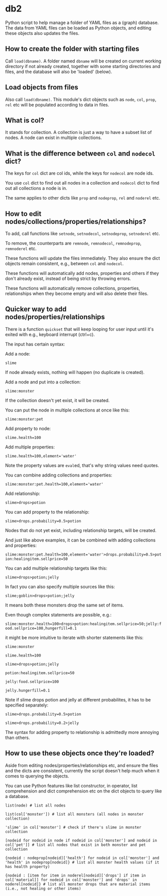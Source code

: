 # db2

Python script to help manage a folder of YAML files as a (graph) database. The data from YAML files can be loaded as Python objects, and editing these objects also updates the files.

## How to create the folder with starting files

Call `load(dbname)`. A folder named `dbname` will be created on current working directory if not already created, together with some starting directories and files, and the database will also be 'loaded' (below).


## Load objects from files

Also call `load(dbname)`. This module's dict objects such as `node`, `col`, `prop`, `rel` etc will be populated according to data in files.


## What is col?

It stands for collection. A collection is just a way to have a subset list of nodes. A node can exist in multiple collections.


## What is the difference between `col` and `nodecol` dict?

The keys for `col` dict are col ids, while the keys for `nodecol` are node ids.

You use `col` dict to find out all nodes in a collection and `nodecol` dict to find out all collections a node is in.

The same applies to other dicts like `prop` and `nodeprop`, `rel` and `noderel` etc.


## How to edit nodes/collections/properties/relationships?

To add, call functions like `setnode`, `setnodecol`, `setnodeprop`, `setnoderel` etc.

To remove, the counterparts are `remnode`, `remnodecol`, `remnodeprop`, `remnoderel` etc.

These functions will update the files immediately. They also ensure the dict objects remain consistent, e.g., between `col` and `nodecol`.

These functions will automatically add nodes, properties and others if they don't already exist, instead of being strict by throwing errors.

These functions will automatically remove collections, properties, relationships when they become empty and will also delete their files.


## Quicker way to add nodes/properties/relationships

There is a function `quickset` that will keep looping for user input until it's exited with e.g., keyboard interrupt (ctrl+c).

The input has certain syntax:

Add a node:

`slime`

If node already exists, nothing will happen (no duplicate is created).

Add a node and put into a collection:

`slime:monster`

If the collection doesn't yet exist, it will be created.

You can put the node in multiple collections at once like this:

`slime:monster:pet`

Add property to node:

`slime.health=100`

Add multiple properties:

`slime.health=100,element='water'`

Note the property values are `eval`ed, that's why string values need quotes.

You can combine adding collections and properties:

`slime:monster:pet.health=100,element='water'`

Add relationship:

`slime>drops>potion`

You can add property to the relationship:

`slime>drops.probability=0.5>potion`

Nodes that do not yet exist, including relationship targets, will be created.

And just like above examples, it can be combined with adding collections and properties:

`slime:monster:pet.health=100,element='water'>drops.probability=0.5>potion:healingitem.sellprice=50`

You can add multiple relationship targets like this:

`slime>drops>potion;jelly`

In fact you can also specify multiple sources like this:

`slime;goblin>drops>potion;jelly`

It means both these monsters drop the same set of items.

Even though complex statements are possible, e.g.:

`slime:monster.health=100>drops>potion:healingitem.sellprice=50;jelly:food.sellprice=100,hungerfill=0.1`

it might be more intuitive to iterate with shorter statements like this:

`slime:monster`

`slime.health=100`

`slime>drops>potion;jelly`

`potion:healingitem.sellprice=50`

`jelly:food.sellprice=100`

`jelly.hungerfill=0.1`

Note if slime drops potion and jelly at different probabilites, it has to be specified separately:

`slime>drops.probability=0.5>potion`

`slime>drops.probability=0.2>jelly`

The syntax for adding property to relationship is admittedly more annoying than others.


## How to use these objects once they're loaded?

Aside from editing nodes/properties/relationships etc, and ensure the files and the dicts are consistent, currently the script doesn't help much when it comes to querying the objects.

You can use Python features like list constructor, in operator, list comprehension and dict comprehension etc on the dict objects to query like a database.

`list(node) # list all nodes`

`list(col['monster']) # list all monsters (all nodes in monster collection)`

`'slime' in col['monster'] # check if there's slime in monster collection`

`[nodeid for nodeid in node if nodeid in col['monster'] and nodeid in col['pet']] # list all nodes that exist in both monster and pet collection`

`{nodeid : nodeprop[nodeid]['health'] for nodeid in col['monster'] and 'health' in nodeprop[nodeid]} # list all monster health values (if it has health property)`

`{nodeid : [item for item in noderel[nodeid]['drops'] if item in col['material]] for nodeid in col['monster'] and 'drops' in noderel[nodeid]} # list all monster drops that are material items (i.e., not healing or other items)`
